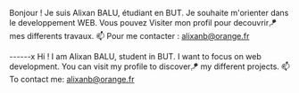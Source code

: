 Bonjour !
Je suis Alixan BALU, étudiant en BUT. Je souhaite m'orienter dans le developpement WEB.
Vous pouvez Visiter mon profil pour decouvrir🪁 mes differents travaux.
📫 Pour me contacter : alixanb@orange.fr

------x
Hi !
I am Alixan BALU, student in BUT. I want to focus on web development.
You can visit my profile to discover🪁 my different projects.
📫 To contact me: alixanb@orange.fr

